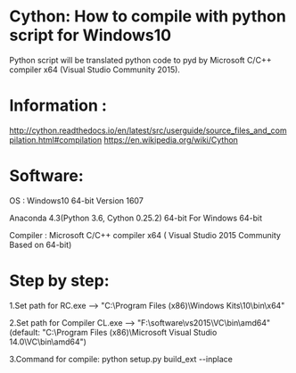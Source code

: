 # Cython: How to compile with python script for Windows10
Python script will be translated python code to pyd by Microsoft C/C++ compiler x64 (Visual Studio Community 2015).

# Information : 
http://cython.readthedocs.io/en/latest/src/userguide/source_files_and_compilation.html#compilation
https://en.wikipedia.org/wiki/Cython

# Software:
OS : Windows10 64-bit Version 1607

Anaconda 4.3(Python 3.6, Cython 0.25.2) 64-bit For Windows 64-bit

Compiler : Microsoft C/C++ compiler x64 ( Visual Studio 2015 Community Based on 64-bit)

# Step by step:
1.Set path for RC.exe --> "C:\Program Files (x86)\Windows Kits\10\bin\x64"

2.Set path for Compiler CL.exe --> "F:\software\vs2015\VC\bin\amd64" (default: "C:\Program Files (x86)\Microsoft Visual Studio 14.0\VC\bin\amd64")

3.Command for compile: python setup.py build_ext --inplace

